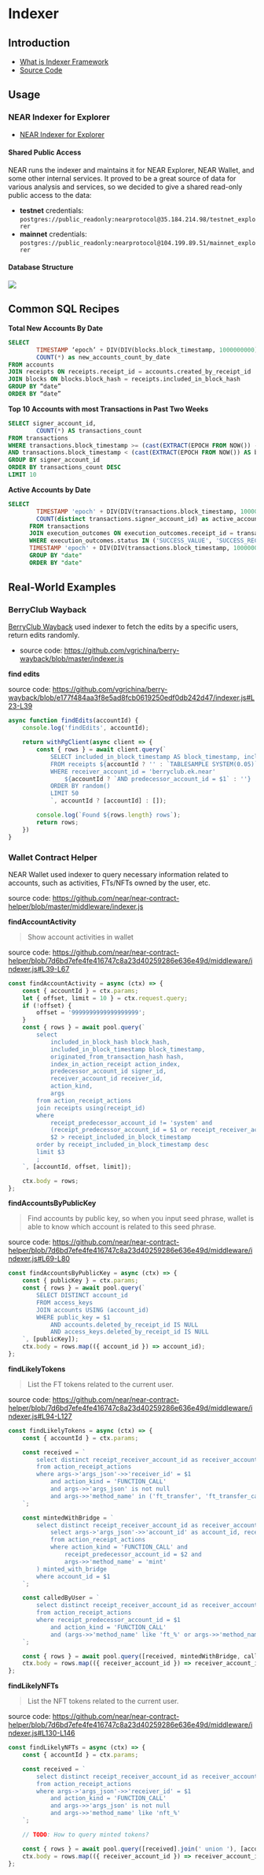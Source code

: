 # Indexer

## Introduction

- [What is Indexer Framework](https://docs.near.org/docs/tools/near-indexer-framework)
- [Source Code](https://github.com/near/nearcore/tree/master/chain/indexer)

## Usage

### NEAR Indexer for Explorer

- [NEAR Indexer for Explorer](https://github.com/near/near-indexer-for-explorer)

#### Shared Public Access

NEAR runs the indexer and maintains it for NEAR Explorer, NEAR Wallet, and some other internal services. It proved to be a great source of data for various analysis and services, so we decided to give a shared read-only public access to the data:

- **testnet** credentials: `postgres://public_readonly:nearprotocol@35.184.214.98/testnet_explorer`
- **mainnet** credentials: `postgres://public_readonly:nearprotocol@104.199.89.51/mainnet_explorer`

#### Database Structure

![](https://github.com/near/near-indexer-for-explorer/raw/master/docs/near-indexer-for-explorer-db.png)


## Common SQL Recipes

**Total New Accounts By Date**

```SQL
SELECT
        TIMESTAMP ‘epoch’ + DIV(DIV(blocks.block_timestamp, 1000000000), 60 * 60 * 24) * INTERVAL ‘1 day’ AS “date”,
        COUNT(*) as new_accounts_count_by_date
FROM accounts
JOIN receipts ON receipts.receipt_id = accounts.created_by_receipt_id
JOIN blocks ON blocks.block_hash = receipts.included_in_block_hash
GROUP BY “date”
ORDER BY “date”
```

**Top 10 Accounts with most Transactions in Past Two Weeks**

```SQL
SELECT signer_account_id,
        COUNT(*) AS transactions_count
FROM transactions
WHERE transactions.block_timestamp >= (cast(EXTRACT(EPOCH FROM NOW()) - 60 * 60 * 24 * 14 AS bigint) * 1000 * 1000 * 1000)
AND transactions.block_timestamp < (cast(EXTRACT(EPOCH FROM NOW()) AS bigint) * 1000 * 1000 * 1000)
GROUP BY signer_account_id
ORDER BY transactions_count DESC
LIMIT 10
```


**Active Accounts by Date**

```SQL
SELECT
        TIMESTAMP 'epoch' + DIV(DIV(transactions.block_timestamp, 1000000000), 60 * 60 * 24) * INTERVAL '1 day' AS "date",
        COUNT(distinct transactions.signer_account_id) as active_accounts_count_by_date
      FROM transactions
      JOIN execution_outcomes ON execution_outcomes.receipt_id = transactions.converted_into_receipt_id
      WHERE execution_outcomes.status IN ('SUCCESS_VALUE', 'SUCCESS_RECEIPT_ID') and 
      TIMESTAMP 'epoch' + DIV(DIV(transactions.block_timestamp, 1000000000), 60 * 60 * 24) * INTERVAL '1 day' > current_date -7 
      GROUP BY "date"
      ORDER BY "date"
```


## Real-World Examples

### BerryClub Wayback

[BerryClub Wayback](https://wayback.berryclub.io/ ) used indexer to fetch the edits by a specific users, return edits randomly.

- source code: https://github.com/vgrichina/berry-wayback/blob/master/indexer.js

**find edits**

source code: https://github.com/vgrichina/berry-wayback/blob/e177f484aa3f8e5ad8fcb0619250edf0db242d47/indexer.js#L23-L39

```js
async function findEdits(accountId) {
    console.log('findEdits', accountId);

    return withPgClient(async client => {
        const { rows } = await client.query(`
            SELECT included_in_block_timestamp AS block_timestamp, included_in_block_hash AS block_hash
            FROM receipts ${accountId ? '' : `TABLESAMPLE SYSTEM(0.05)`}
            WHERE receiver_account_id = 'berryclub.ek.near'
                ${accountId ? `AND predecessor_account_id = $1` : ''}
            ORDER BY random()
            LIMIT 50
            `, accountId ? [accountId] : []);

        console.log(`Found ${rows.length} rows`);
        return rows;
    })
}
```

### Wallet Contract Helper

NEAR Wallet used indexer to query necessary information related to accounts, such as activities, FTs/NFTs owned by the user, etc.

source code: https://github.com/near/near-contract-helper/blob/master/middleware/indexer.js

**findAccountActivity**

> Show account activities in wallet

source code: https://github.com/near/near-contract-helper/blob/7d6bd7efe4fe416747c8a23d40259286e636e49d/middleware/indexer.js#L39-L67

```js
const findAccountActivity = async (ctx) => {
    const { accountId } = ctx.params;
    let { offset, limit = 10 } = ctx.request.query;
    if (!offset) {
        offset = '9999999999999999999';
    }
    const { rows } = await pool.query(`
        select
            included_in_block_hash block_hash,
            included_in_block_timestamp block_timestamp,
            originated_from_transaction_hash hash,
            index_in_action_receipt action_index,
            predecessor_account_id signer_id,
            receiver_account_id receiver_id,
            action_kind,
            args
        from action_receipt_actions
        join receipts using(receipt_id)
        where
            receipt_predecessor_account_id != 'system' and
            (receipt_predecessor_account_id = $1 or receipt_receiver_account_id = $1) and
            $2 > receipt_included_in_block_timestamp
        order by receipt_included_in_block_timestamp desc
        limit $3
        ;
    `, [accountId, offset, limit]);

    ctx.body = rows;
};
```

**findAccountsByPublicKey**

> Find accounts by public key, so when you input seed phrase, wallet is able to know which account is related to this seed phrase.

source code: https://github.com/near/near-contract-helper/blob/7d6bd7efe4fe416747c8a23d40259286e636e49d/middleware/indexer.js#L69-L80

```js
const findAccountsByPublicKey = async (ctx) => {
    const { publicKey } = ctx.params;
    const { rows } = await pool.query(`
        SELECT DISTINCT account_id
        FROM access_keys
        JOIN accounts USING (account_id)
        WHERE public_key = $1
            AND accounts.deleted_by_receipt_id IS NULL
            AND access_keys.deleted_by_receipt_id IS NULL
    `, [publicKey]);
    ctx.body = rows.map(({ account_id }) => account_id);
};
```

**findLikelyTokens**

> List the FT tokens related to the current user.

source code: https://github.com/near/near-contract-helper/blob/7d6bd7efe4fe416747c8a23d40259286e636e49d/middleware/indexer.js#L94-L127

```js
const findLikelyTokens = async (ctx) => {
    const { accountId } = ctx.params;

    const received = `
        select distinct receipt_receiver_account_id as receiver_account_id
        from action_receipt_actions
        where args->'args_json'->>'receiver_id' = $1
            and action_kind = 'FUNCTION_CALL'
            and args->>'args_json' is not null
            and args->>'method_name' in ('ft_transfer', 'ft_transfer_call')
    `;

    const mintedWithBridge = `
        select distinct receipt_receiver_account_id as receiver_account_id from (
            select args->'args_json'->>'account_id' as account_id, receipt_receiver_account_id
            from action_receipt_actions
            where action_kind = 'FUNCTION_CALL' and
                receipt_predecessor_account_id = $2 and
                args->>'method_name' = 'mint'
        ) minted_with_bridge
        where account_id = $1
    `;

    const calledByUser = `
        select distinct receipt_receiver_account_id as receiver_account_id
        from action_receipt_actions
        where receipt_predecessor_account_id = $1
            and action_kind = 'FUNCTION_CALL'
            and (args->>'method_name' like 'ft_%' or args->>'method_name' = 'storage_deposit')
    `;

    const { rows } = await pool.query([received, mintedWithBridge, calledByUser].join(' union '), [accountId, BRIDGE_TOKEN_FACTORY_ACCOUNT_ID]);
    ctx.body = rows.map(({ receiver_account_id }) => receiver_account_id);
};
```

**findLikelyNFTs**

> List the NFT tokens related to the current user.

source code: https://github.com/near/near-contract-helper/blob/7d6bd7efe4fe416747c8a23d40259286e636e49d/middleware/indexer.js#L130-L146

```js
const findLikelyNFTs = async (ctx) => {
    const { accountId } = ctx.params;

    const received = `
        select distinct receipt_receiver_account_id as receiver_account_id
        from action_receipt_actions
        where args->'args_json'->>'receiver_id' = $1
            and action_kind = 'FUNCTION_CALL'
            and args->>'args_json' is not null
            and args->>'method_name' like 'nft_%'
    `;

    // TODO: How to query minted tokens?

    const { rows } = await pool.query([received].join(' union '), [accountId]);
    ctx.body = rows.map(({ receiver_account_id }) => receiver_account_id);
};
```